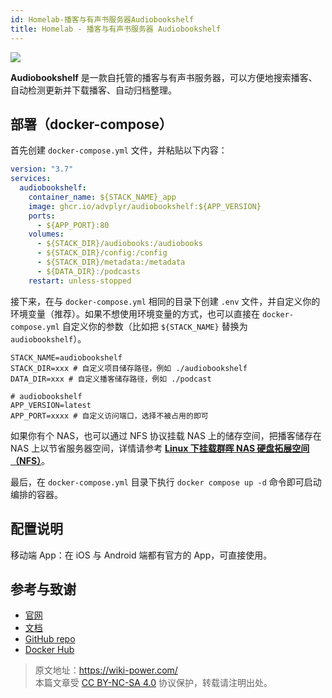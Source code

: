```yaml
---
id: Homelab-播客与有声书服务器Audiobookshelf
title: Homelab - 播客与有声书服务器 Audiobookshelf
---
```


![](https://wiki-media-1253965369.cos.ap-guangzhou.myqcloud.com/img/20230531204505.png)

**Audiobookshelf** 是一款自托管的播客与有声书服务器，可以方便地搜索播客、自动检测更新并下载播客、自动归档整理。

## 部署（docker-compose）

首先创建 `docker-compose.yml` 文件，并粘贴以下内容：

```yml title="docker-compose.yml"
version: "3.7"
services:
  audiobookshelf:
    container_name: ${STACK_NAME}_app
    image: ghcr.io/advplyr/audiobookshelf:${APP_VERSION}
    ports:
      - ${APP_PORT}:80
    volumes:
      - ${STACK_DIR}/audiobooks:/audiobooks
      - ${STACK_DIR}/config:/config
      - ${STACK_DIR}/metadata:/metadata
      - ${DATA_DIR}:/podcasts
    restart: unless-stopped
```

接下来，在与 `docker-compose.yml` 相同的目录下创建 `.env` 文件，并自定义你的环境变量（推荐）。如果不想使用环境变量的方式，也可以直接在 `docker-compose.yml` 自定义你的参数（比如把 `${STACK_NAME}` 替换为 `audiobookshelf`）。

```env title=".env"
STACK_NAME=audiobookshelf
STACK_DIR=xxx # 自定义项目储存路径，例如 ./audiobookshelf
DATA_DIR=xxx # 自定义播客储存路径，例如 ./podcast

# audiobookshelf
APP_VERSION=latest
APP_PORT=xxxx # 自定义访问端口，选择不被占用的即可
```

如果你有个 NAS，也可以通过 NFS 协议挂载 NAS 上的储存空间，把播客储存在 NAS 上以节省服务器空间，详情请参考 [**Linux 下挂载群晖 NAS 硬盘拓展空间（NFS）**](https://wiki-power.com/Linux%E4%B8%8B%E6%8C%82%E8%BD%BD%E7%BE%A4%E6%99%96NAS%E7%A1%AC%E7%9B%98%E6%8B%93%E5%B1%95%E7%A9%BA%E9%97%B4%EF%BC%88NFS%EF%BC%89/)。

最后，在 `docker-compose.yml` 目录下执行 `docker compose up -d` 命令即可启动编排的容器。

## 配置说明

移动端 App：在 iOS 与 Android 端都有官方的 App，可直接使用。

## 参考与致谢

- [官网](https://www.audiobookshelf.org/)
- [文档](https://www.audiobookshelf.org/docs#docker-compose-install)
- [GitHub repo](https://github.com/advplyr/audiobookshelf)
- [Docker Hub](https://hub.docker.com/r/advplyr/audiobookshelf)

> 原文地址：<https://wiki-power.com/>  
> 本篇文章受 [CC BY-NC-SA 4.0](https://creativecommons.org/licenses/by/4.0/deed.zh) 协议保护，转载请注明出处。

